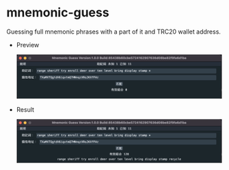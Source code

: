 # mnemonic-guess

Guessing full mnemonic phrases with a part of it and TRC20 wallet address.

- Preview

    ![](./images/preview.png)


- Result

    ![](./images/result.png)